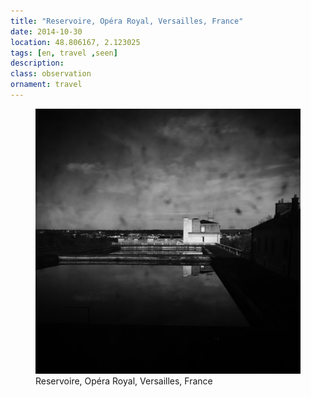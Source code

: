 ```yaml
---
title: "Reservoire, Opéra Royal, Versailles, France"
date: 2014-10-30
location: 48.806167, 2.123025
tags: [en, travel ,seen]
description: 
class: observation
ornament: travel
---
```


<figure>
  <img src="/assets/img/2014-10-30-reservoire-op-ra-royal-versailles-france.jpeg" alt="Reservoire, Opéra Royal, Versailles, France">
  <figcaption>Reservoire, Opéra Royal, Versailles, France</figcaption>
</figure>
